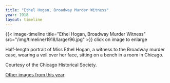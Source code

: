 ```yaml
---
title: "Ethel Hogan, Broadway Murder Witness"
year: 1918
layout: timeline
---
```


{{< image-timeline title="Ethel Hogan, Broadway Murder Witness" src="/img/timeline/1918/large/96.jpg" >}}
click on image to enlarge

Half-length portrait of Miss Ethel Hogan, a witness to the Broadway murder case, wearing a veil over her face, sitting on a bench in a room in Chicago. 

Courtesy of the Chicago Historical Society. 

[Other images from this year](/historical/timeline/1918)